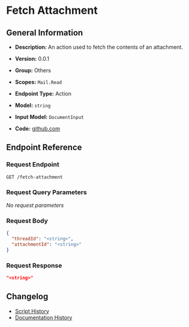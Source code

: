 <!-- BEGIN GENERATED CONTENT -->
# Fetch Attachment

## General Information

- **Description:** An action used to fetch the contents of an attachment.

- **Version:** 0.0.1
- **Group:** Others
- **Scopes:** `Mail.Read`
- **Endpoint Type:** Action
- **Model:** `string`
- **Input Model:** `DocumentInput`
- **Code:** [github.com](https://github.com/NangoHQ/integration-templates/tree/main/integrations/outlook/actions/fetch-attachment.ts)


## Endpoint Reference

### Request Endpoint

`GET /fetch-attachment`

### Request Query Parameters

_No request parameters_

### Request Body

```json
{
  "threadId": "<string>",
  "attachmentId": "<string>"
}
```

### Request Response

```json
"<string>"
```

## Changelog

- [Script History](https://github.com/NangoHQ/integration-templates/commits/main/integrations/outlook/actions/fetch-attachment.ts)
- [Documentation History](https://github.com/NangoHQ/integration-templates/commits/main/integrations/outlook/actions/fetch-attachment.md)

<!-- END  GENERATED CONTENT -->

